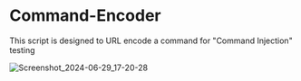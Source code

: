 # Command-Encoder
This script is designed to URL encode a command for "Command Injection" testing 

![Screenshot_2024-06-29_17-20-28](https://github.com/Sh1n0b1512/Command-Encoder/assets/51919872/055bb3d4-e15b-48a0-b05d-62eb0a71ea81)
